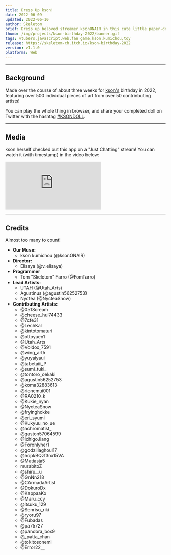 ```yaml
---
title: Dress Up kson!
date: 2022-06-09
updated: 2022-06-10
author: Skeletom
brief: Dress up beloved streamer ksonONAIR in this cute little paper-doll game.
thumb: /img/projects/kson-birthday-2022/banner.gif
tags: vtubers,javascript,web,fan game,kson,kumichou,toy
release: https://skeletom-ch.itch.io/kson-birthday-2022
version: v1.1.0
platforms: Web
---
```


---

## Background

Made over the course of about three weeks for [kson's](https://www.youtube.com/c/ksonONAIR) birthday in 2022, featuring over 500 individual pieces of art from over 50 contrinbuting artists!

You can play the whole thing in browser, and share your completed doll on Twitter with the hashtag [#KSONDOLL](https://x.com/search?q=%23ksondoll).

---

## Media

kson herself checked out this app on a "Just Chatting" stream! You can watch it (with timestamp) in the video below:

<iframe class="yt-embed" src="https://www.youtube.com/embed/YmApXx2jbkI?si=S03TDvyVUGxx6RN2&amp;start=2573" title="YouTube video player" frameborder="0" allow="accelerometer; autoplay; clipboard-write; encrypted-media; gyroscope; picture-in-picture; web-share" referrerpolicy="strict-origin-when-cross-origin" allowfullscreen></iframe>

---

## Credits

Almost too many to count!

- **Our Muse:**
    - kson kumichou (@ksonONAIR)
- **Director:**
    - Elisaya (@v_elisaya)
- **Programmer**
    - Tom "Skeletom" Farro (@FomTarro)
- **Lead Artists:**
    - UTAH (@Utah_Arts) 
    - Agustinus (@agustin56252753) 
    - Nyctea (@NycteaSnow)
- **Contributing Artists:**
    - @0518cream 
    - @cheese_hui74433 
    - @7cfe31 
    - @LechKal 
    - @kintotomaturi 
    - @ottoyuen1 
    - @Utah_Arts 
    - @Voldox_7591 
    - @wing_art5 
    - @yuyaiyaui 
    - @tabetaiii_P 
    - @sumi_tuki_ 
    - @tontoro_oekaki
    - @agustin56252753
    - @koma32883613 
    - @rionemui001 
    - @RA0210_k 
    - @Kukie_nyan 
    - @NycteaSnow 
    - @fryinghokke 
    - @eri_syumi 
    - @Kukyuu_no_ue 
    - @achromatist_ 
    - @gaston57064599 
    - @IchigoJiang 
    - @Foronlyher1 
    - @godzillaghoul17 
    - @hopkBQzf3nx15VA 
    - @Matiasja5 
    - murabitoZ 
    - @shiru__u 
    - @GnNn218 
    - @CArmadaArtist 
    - @DokuroDx 
    - @KappaaKo 
    - @Maru_ccy 
    - @itsuku_129 
    - @Senriso_riki 
    - @ryoru97
    - @Fubadas 
    - @pa75727 
    - @pandora_box9 
    - @_patta_chan
    - @tokitosonemi
    - @Error22__